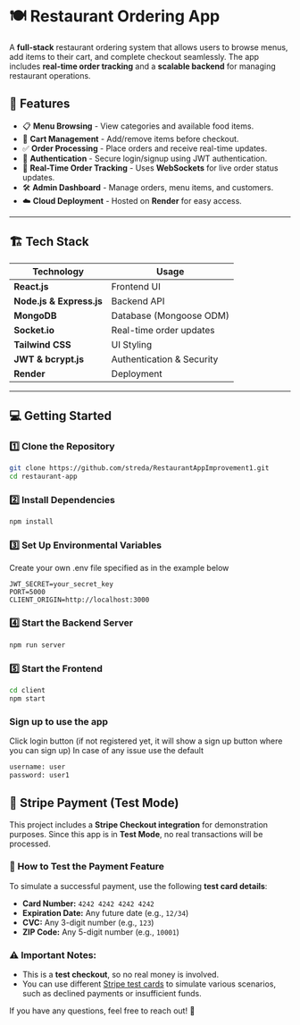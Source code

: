 # 🍽️ Restaurant Ordering App

A **full-stack** restaurant ordering system that allows users to browse menus, add items to their cart, and complete checkout seamlessly. The app includes **real-time order tracking** and a **scalable backend** for managing restaurant operations.

## 🚀 Features

- 📋 **Menu Browsing** - View categories and available food items.
- 🛒 **Cart Management** - Add/remove items before checkout.
- ✅ **Order Processing** - Place orders and receive real-time updates.
- 🔐 **Authentication** - Secure login/signup using JWT authentication.
- 📡 **Real-Time Order Tracking** - Uses **WebSockets** for live order status updates.
- 🛠️ **Admin Dashboard** - Manage orders, menu items, and customers.
- ☁️ **Cloud Deployment** - Hosted on **Render** for easy access.

---

## 🏗️ **Tech Stack**
| **Technology** | **Usage** |
|--------------|----------------|
| **React.js** | Frontend UI |
| **Node.js & Express.js** | Backend API |
| **MongoDB** | Database (Mongoose ODM) |
| **Socket.io** | Real-time order updates |
| **Tailwind CSS** | UI Styling |
| **JWT & bcrypt.js** | Authentication & Security |
| **Render** | Deployment |

---

## 💻 **Getting Started**
### **1️⃣ Clone the Repository**
```bash
git clone https://github.com/streda/RestaurantAppImprovement1.git
cd restaurant-app
```


### 2️⃣ Install Dependencies

```bash
npm install
```

### 3️⃣ Set Up Environmental Variables
Create your own .env file specified as in the example below

```MONGO_URI=your_mongodb_connection_string
JWT_SECRET=your_secret_key
PORT=5000
CLIENT_ORIGIN=http://localhost:3000
```

### 4️⃣ Start the Backend Server

```bash
npm run server
```

### 5️⃣ Start the Frontend
```bash
cd client
npm start
```

### Sign up to use the app
Click login button (if not registered yet, it will show a sign up button where you can sign up)
In case of any issue use the default 

```bash
username: user 
password: user1
```

## 🛒 Stripe Payment (Test Mode)

This project includes a **Stripe Checkout integration** for demonstration purposes. Since this app is in **Test Mode**, no real transactions will be processed.

### 🔹 How to Test the Payment Feature

To simulate a successful payment, use the following **test card details**:

- **Card Number:** `4242 4242 4242 4242`
- **Expiration Date:** Any future date (e.g., `12/34`)
- **CVC:** Any 3-digit number (e.g., `123`)
- **ZIP Code:** Any 5-digit number (e.g., `10001`)

### ⚠️ Important Notes:
- This is a **test checkout**, so no real money is involved.
- You can use different [Stripe test cards](https://stripe.com/docs/testing) to simulate various scenarios, such as declined payments or insufficient funds.

If you have any questions, feel free to reach out! 🚀